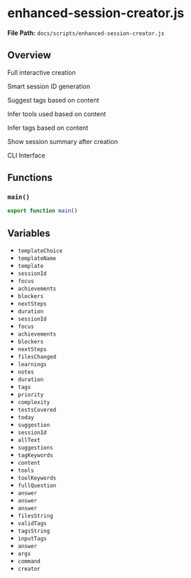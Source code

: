 # enhanced-session-creator.js

**File Path:** `docs/scripts/enhanced-session-creator.js`

## Overview

Full interactive creation

Smart session ID generation

Suggest tags based on content

Infer tools used based on content

Infer tags based on content

Show session summary after creation

CLI Interface

## Functions

### `main()`

```typescript
export function main()
```

## Variables

- `templateChoice`
- `templateName`
- `template`
- `sessionId`
- `focus`
- `achievements`
- `blockers`
- `nextSteps`
- `duration`
- `sessionId`
- `focus`
- `achievements`
- `blockers`
- `nextSteps`
- `filesChanged`
- `learnings`
- `notes`
- `duration`
- `tags`
- `priority`
- `complexity`
- `testsCovered`
- `today`
- `suggestion`
- `sessionId`
- `allText`
- `suggestions`
- `tagKeywords`
- `content`
- `tools`
- `toolKeywords`
- `fullQuestion`
- `answer`
- `answer`
- `answer`
- `filesString`
- `validTags`
- `tagsString`
- `inputTags`
- `answer`
- `args`
- `command`
- `creator`

